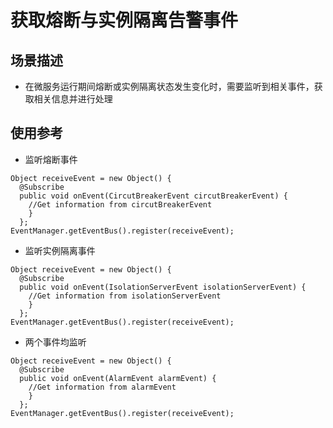 # 获取熔断与实例隔离告警事件

## 场景描述
* 在微服务运行期间熔断或实例隔离状态发生变化时，需要监听到相关事件，获取相关信息并进行处理

## 使用参考

* 监听熔断事件
```
Object receiveEvent = new Object() {
  @Subscribe
  public void onEvent(CircutBreakerEvent circutBreakerEvent) {
    //Get information from circutBreakerEvent
    }
  };
EventManager.getEventBus().register(receiveEvent);
```
* 监听实例隔离事件
```
Object receiveEvent = new Object() {
  @Subscribe
  public void onEvent(IsolationServerEvent isolationServerEvent) {
    //Get information from isolationServerEvent
    }
  };
EventManager.getEventBus().register(receiveEvent);
```
* 两个事件均监听
```
Object receiveEvent = new Object() {
  @Subscribe
  public void onEvent(AlarmEvent alarmEvent) {
    //Get information from alarmEvent
    }
  };
EventManager.getEventBus().register(receiveEvent);
```
